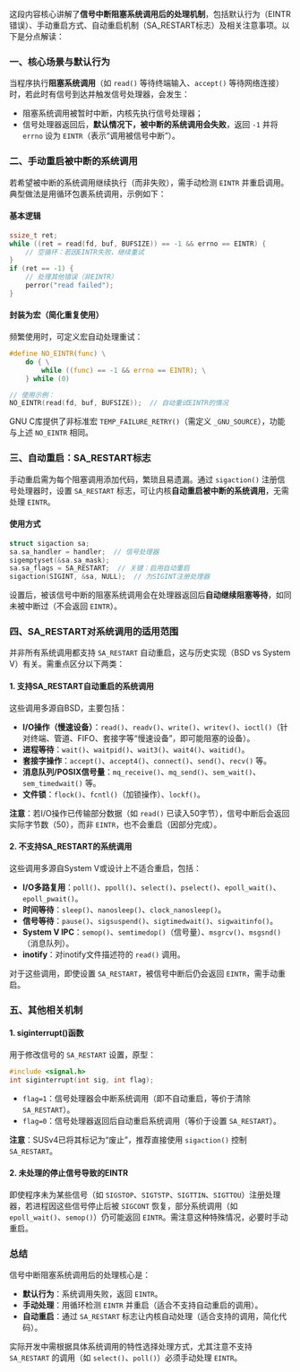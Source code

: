 这段内容核心讲解了**信号中断阻塞系统调用后的处理机制**，包括默认行为（EINTR错误）、手动重启方式、自动重启机制（SA_RESTART标志）及相关注意事项。以下是分点解读：


### 一、核心场景与默认行为
当程序执行**阻塞系统调用**（如 `read()` 等待终端输入、`accept()` 等待网络连接）时，若此时有信号到达并触发信号处理器，会发生：  
- 阻塞系统调用被暂时中断，内核先执行信号处理器；  
- 信号处理器返回后，**默认情况下，被中断的系统调用会失败**，返回 `-1` 并将 `errno` 设为 `EINTR`（表示“调用被信号中断”）。  


### 二、手动重启被中断的系统调用
若希望被中断的系统调用继续执行（而非失败），需手动检测 `EINTR` 并重启调用。典型做法是用循环包裹系统调用，示例如下：  

#### 基本逻辑
```c
ssize_t ret;
while ((ret = read(fd, buf, BUFSIZE)) == -1 && errno == EINTR) {
    // 空循环：若因EINTR失败，继续重试
}
if (ret == -1) {
    // 处理其他错误（非EINTR）
    perror("read failed");
}
```

#### 封装为宏（简化重复使用）
频繁使用时，可定义宏自动处理重试：  
```c
#define NO_EINTR(func) \
    do { \
        while ((func) == -1 && errno == EINTR); \
    } while (0)

// 使用示例：
NO_EINTR(read(fd, buf, BUFSIZE));  // 自动重试EINTR的情况
```

GNU C库提供了非标准宏 `TEMP_FAILURE_RETRY()`（需定义 `_GNU_SOURCE`），功能与上述 `NO_EINTR` 相同。


### 三、自动重启：SA_RESTART标志
手动重启需为每个阻塞调用添加代码，繁琐且易遗漏。通过 `sigaction()` 注册信号处理器时，设置 `SA_RESTART` 标志，可让内核**自动重启被中断的系统调用**，无需处理 `EINTR`。  

#### 使用方式
```c
struct sigaction sa;
sa.sa_handler = handler;  // 信号处理器
sigemptyset(&sa.sa_mask);
sa.sa_flags = SA_RESTART;  // 关键：启用自动重启
sigaction(SIGINT, &sa, NULL);  // 为SIGINT注册处理器
```

设置后，被该信号中断的阻塞系统调用会在处理器返回后**自动继续阻塞等待**，如同未被中断过（不会返回 `EINTR`）。  


### 四、SA_RESTART对系统调用的适用范围
并非所有系统调用都支持 `SA_RESTART` 自动重启，这与历史实现（BSD vs System V）有关。需重点区分以下两类：  


#### 1. 支持SA_RESTART自动重启的系统调用
这些调用多源自BSD，主要包括：  
- **I/O操作（慢速设备）**：`read()`、`readv()`、`write()`、`writev()`、`ioctl()`（针对终端、管道、FIFO、套接字等“慢速设备”，即可能阻塞的设备）。  
- **进程等待**：`wait()`、`waitpid()`、`wait3()`、`wait4()`、`waitid()`。  
- **套接字操作**：`accept()`、`accept4()`、`connect()`、`send()`、`recv()` 等。  
- **消息队列/POSIX信号量**：`mq_receive()`、`mq_send()`、`sem_wait()`、`sem_timedwait()` 等。  
- **文件锁**：`flock()`、`fcntl()`（加锁操作）、`lockf()`。  

**注意**：若I/O操作已传输部分数据（如 `read()` 已读入50字节），信号中断后会返回实际字节数（50），而非 `EINTR`，也不会重启（因部分完成）。  


#### 2. 不支持SA_RESTART的系统调用
这些调用多源自System V或设计上不适合重启，包括：  
- **I/O多路复用**：`poll()`、`ppoll()`、`select()`、`pselect()`、`epoll_wait()`、`epoll_pwait()`。  
- **时间等待**：`sleep()`、`nanosleep()`、`clock_nanosleep()`。  
- **信号等待**：`pause()`、`sigsuspend()`、`sigtimedwait()`、`sigwaitinfo()`。  
- **System V IPC**：`semop()`、`semtimedop()`（信号量）、`msgrcv()`、`msgsnd()`（消息队列）。  
- **inotify**：对inotify文件描述符的 `read()` 调用。  

对于这些调用，即使设置 `SA_RESTART`，被信号中断后仍会返回 `EINTR`，需手动重启。  


### 五、其他相关机制
#### 1. siginterrupt()函数
用于修改信号的 `SA_RESTART` 设置，原型：  
```c
#include <signal.h>
int siginterrupt(int sig, int flag);
```  
- `flag=1`：信号处理器会中断系统调用（即不自动重启，等价于清除 `SA_RESTART`）。  
- `flag=0`：信号处理器返回后自动重启系统调用（等价于设置 `SA_RESTART`）。  

**注意**：SUSv4已将其标记为“废止”，推荐直接使用 `sigaction()` 控制 `SA_RESTART`。  


#### 2. 未处理的停止信号导致的EINTR
即使程序未为某些信号（如 `SIGSTOP`、`SIGTSTP`、`SIGTTIN`、`SIGTTOU`）注册处理器，若进程因这些信号停止后被 `SIGCONT` 恢复，部分系统调用（如 `epoll_wait()`、`semop()`）仍可能返回 `EINTR`。需注意这种特殊情况，必要时手动重启。  


### 总结
信号中断阻塞系统调用后的处理核心是：  
- **默认行为**：系统调用失败，返回 `EINTR`。  
- **手动处理**：用循环检测 `EINTR` 并重启（适合不支持自动重启的调用）。  
- **自动重启**：通过 `SA_RESTART` 标志让内核自动处理（适合支持的调用，简化代码）。  

实际开发中需根据具体系统调用的特性选择处理方式，尤其注意不支持 `SA_RESTART` 的调用（如 `select()`、`poll()`）必须手动处理 `EINTR`。